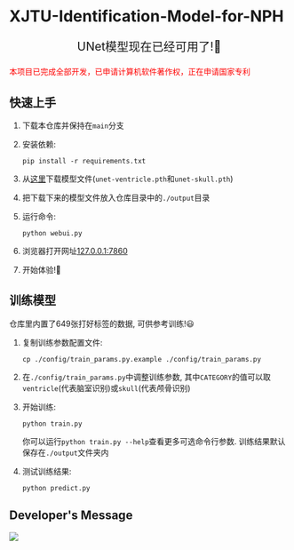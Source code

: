 # XJTU-Identification-Model-for-NPH

<p align="center" style="font-size: 1.5em;">UNet模型现在已经可用了!🎉</p>

<p style="color: red">本项目已完成全部开发，已申请计算机软件著作权，正在申请国家专利

## 快速上手

1. 下载本仓库并保持在`main`分支
2. 安装依赖:

    ```shell
    pip install -r requirements.txt
    ```

3. 从[这里](https://github.com/Orion-zhen/project-brain/releases)下载模型文件(`unet-ventricle.pth`和`unet-skull.pth`)
4. 把下载下来的模型文件放入仓库目录中的`./output`目录
5. 运行命令:

    ```shell
    python webui.py
    ```

6. 浏览器打开网址[127.0.0.1:7860](http://127.0.0.1:7860)
7. 开始体验!🤗

## 训练模型

仓库里内置了649张打好标签的数据, 可供参考训练!😃

1. 复制训练参数配置文件:

    ```shell
    cp ./config/train_params.py.example ./config/train_params.py
    ```

2. 在`./config/train_params.py`中调整训练参数, 其中`CATEGORY`的值可以取`ventricle`(代表脑室识别)或`skull`(代表颅骨识别)
3. 开始训练:

    ```shell
    python train.py
    ```

    你可以运行`python train.py --help`查看更多可选命令行参数. 训练结果默认保存在`./output`文件夹内
4. 测试训练结果:

    ```shell
    python predict.py
    ```

## Developer's Message

<a href="https://github.com/NPH-XJTU/NPH-Final/graphs/contributors">
  <img src="https://contrib.rocks/image?repo=NPH-XJTU/NPH-Final" />
</a>
